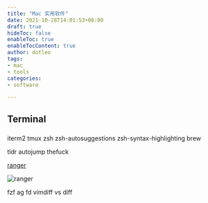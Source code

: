 ```yaml
---
title: "Mac 实用软件"
date: 2021-10-28T14:01:53+08:00
draft: true
hideToc: false
enableToc: true
enableTocContent: true
author: dotleo
tags:
- mac
- tools
categories:
- software

---
```




## Terminal

### 

iterm2
tmux
zsh
zsh-autosuggestions
zsh-syntax-highlighting
brew

tldr
autojump
thefuck

[ranger](https://ranger.github.io/)

![ranger](https://ranger.github.io/cheatsheet.png)

fzf
ag
fd
vimdiff vs diff
